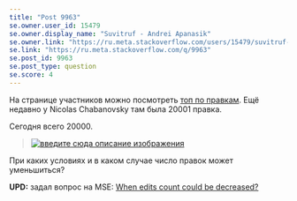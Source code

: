 ```yaml
---
title: "Post 9963"
se.owner.user_id: 15479
se.owner.display_name: "Suvitruf - Andrei Apanasik"
se.owner.link: "https://ru.meta.stackoverflow.com/users/15479/suvitruf-andrei-apanasik"
se.link: "https://ru.meta.stackoverflow.com/q/9963"
se.post_id: 9963
se.post_type: question
se.score: 4
---
```

<p>На странице участников можно посмотреть <a href="https://ru.stackoverflow.com/users?tab=Editors&amp;filter=all">топ по правкам</a>. Ещё недавно у Nicolas Chabanovsky там была 20001 правка.</p>

<p>Сегодня всего 20000.</p>

<blockquote>
  <p><a href="https://i.stack.imgur.com/3h9d6.png" rel="nofollow noreferrer"><img src="https://i.stack.imgur.com/3h9d6.png" alt="введите сюда описание изображения"></a></p>
</blockquote>

<p>При каких условиях и в каком случае число правок может уменьшиться?</p>

<p><strong>UPD:</strong> задал вопрос на MSE: <a href="https://meta.stackexchange.com/q/341623/260198">When edits count could be decreased?</a></p>
